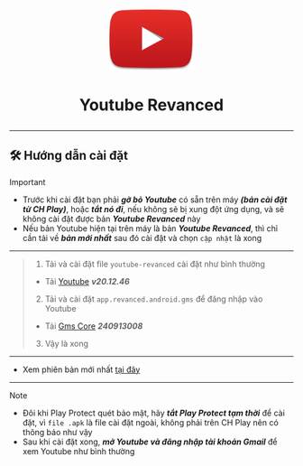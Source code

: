 <p align="center"><img src="https://github.com/Ryeodal0206/Images/blob/main/youtube.png?raw=true" alt="Youtube Logo" width="150"</p>
<h1>  <p align="center">Youtube Revanced</p> </h1>
  
---

## 🛠 Hướng dẫn cài đặt
>[!IMPORTANT]
>- Trước khi cài đặt bạn phải ***gỡ bỏ Youtube*** có sẵn trên máy ***(bản cài đặt từ CH Play)***, hoặc ***tắt nó đi***, nếu không sẽ bị xung đột ứng dụng, và sẽ không cài đặt được bản ***Youtube Revanced*** này
>- Nếu bản Youtube hiện tại trên máy là bản ***Youtube Revanced***, thì chỉ cần tải về ***bản mới nhất*** sau đó cài đặt và chọn `cập nhật` là xong

---
> 1. Tải và cài đặt file `youtube-revanced` cài đặt như bình thường
> - Tải [Youtube](https://github.com/Ryeodal0206/Youtube-Revanced/releases/download/v20.12.46/youtube-revanced-v20.12.46.apk) ***v20.12.46*** 
>
> 2. Tải và cài đặt `app.revanced.android.gms` để đăng nhập vào Youtube
> - Tải [Gms Core](https://github.com/Ryeodal0206/Youtube-Revanced/releases/download/v20.12.46/app.revanced.android.gms-240913008.apk) ***240913008***
>
> 3. Vậy là xong

---
- Xem phiên bản mới nhất [tại đây](https://github.com/Ryeodal0206/Youtube-Revanced/releases)
----
>[!NOTE]
>
>- Đôi khi Play Protect quét bảo mật, hãy ***tắt Play Protect tạm thời*** để cài đặt, vì `file .apk` là file cài đặt ngoài, không phải trên CH Play nên có thông báo như vậy
>- Sau khi cài đặt xong, ***mở Youtube và đăng nhập tài khoản Gmail*** để xem Youtube như bình thường
